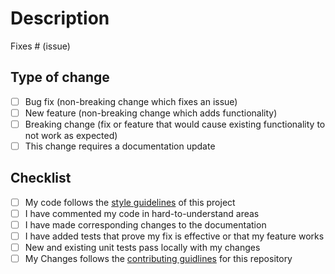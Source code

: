 # Description

<!-- Please include a summary of the change and which issue is fixed. Please also include relevant motivation and context. List any dependencies that are required for this change. -->

Fixes # (issue) <!-- Delete this line if no issue if fixed -->

## Type of change

<!-- Please select the options that are relevant. -->

- [ ] Bug fix (non-breaking change which fixes an issue)
- [ ] New feature (non-breaking change which adds functionality)
- [ ] Breaking change (fix or feature that would cause existing functionality to not work as expected)
- [ ] This change requires a documentation update

## Checklist

<!-- First and last are manadotory -->

- [ ] My code follows the [style guidelines](https://google.github.io/styleguide/cppguide.html) of this project
- [ ] I have commented my code in hard-to-understand areas
- [ ] I have made corresponding changes to the documentation
- [ ] I have added tests that prove my fix is effective or that my feature works
- [ ] New and existing unit tests pass locally with my changes
- [ ] My Changes follows the [contributing guidlines](https://github.com/hammadmajid/greedy-algorithm/blob/master/CONTRIBUTING.md) for this repository
